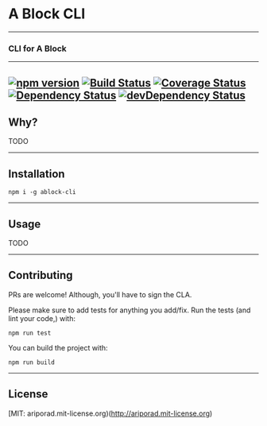 # A Block CLI
---

### CLI for A Block

---
[![npm version](https://badge.fury.io/js/ablock-cli.svg)](http://badge.fury.io/js/ablock-cli) 
[![Build Status](https://travis-ci.org/ariporad/ablock-cli.svg)](https://travis-ci.org/ariporad/ablock-cli) 
[![Coverage Status](https://coveralls.io/repos/ariporad/ablock-cli/badge.svg?branch=master&service=github)](https://coveralls.io/github/ariporad/ablock-cli?branch=master)
[![Dependency Status](https://david-dm.org/ariporad/ablock-cli.svg)](https://david-dm.org/ariporad/ablock-cli) 
[![devDependency Status](https://david-dm.org/ariporad/ablock-cli/dev-status.svg)](https://david-dm.org/ariporad/ablock-cli#info=devDependencies)
---

## Why?

TODO

---

## Installation

    npm i -g ablock-cli


---

## Usage

TODO
   


---

## Contributing

PRs are welcome! Although, you'll have to sign the CLA.

Please make sure to add tests for anything you add/fix. Run the tests (and lint your code,) with:

    npm run test


You can build the project with:

    npm run build


---

## License

[MIT: ariporad.mit-license.org)(http://ariporad.mit-license.org)


